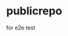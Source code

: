# publicrepo
for e2e test































































































































































































































































































































































































































































































































































































































































































































































































































































































































































































































































































































































































































































































































































